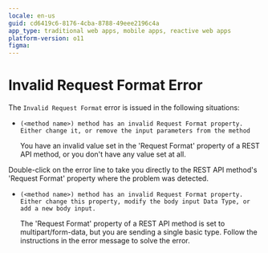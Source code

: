 ```yaml
---
locale: en-us
guid: cd6419c6-8176-4cba-8788-49eee2196c4a
app_type: traditional web apps, mobile apps, reactive web apps
platform-version: o11
figma:
---
```


# Invalid Request Format Error

The `Invalid Request Format` error is issued in the following situations:

* `(<method name>) method has an invalid Request Format property. Either change it, or remove the input parameters from the method`
  
    You have an invalid value set in the 'Request Format' property of a REST API method, or you don't have any value set at all.

Double-click on the error line to take you directly to the REST API method's 'Request Format' property where the problem was detected.

* `(<method name>) method has an invalid Request Format property. Either change this property, modify the body input Data Type, or add a new body input.`

    The 'Request Format' property of a REST API method is set to multipart/form-data, but you are sending a single basic type. Follow the instructions in the error message to solve the error.
